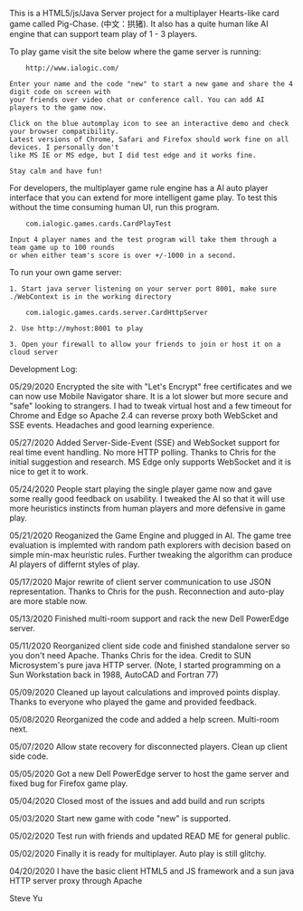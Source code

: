This is a HTML5/js/Java Server project for a multiplayer Hearts-like card game called Pig-Chase. (中文：拱猪). It also has a quite human like AI engine that can support team play of 1 - 3 players.

To play game visit the site below where the game server is running:

		http://www.ialogic.com/

	Enter your name and the code "new" to start a new game and share the 4 digit code on screen with 
	your friends over video chat or conference call. You can add AI players to the game now.
	
	Click on the blue automplay icon to see an interactive demo and check your browser compatibility. 
	Latest versions of Chrome, Safari and Firefox should work fine on all devices. I personally don't 
	like MS IE or MS edge, but I did test edge and it works fine.
	
	Stay calm and have fun!

For developers, the multiplayer game rule engine has a AI auto player interface that you can extend for more 
intelligent game play. To test this without the time consuming human UI, run this program.

		com.ialogic.games.cards.CardPlayTest

	Input 4 player names and the test program will take them through a team game up to 100 rounds 
	or when either team's score is over +/-1000 in a second.

To run your own game server:

	1. Start java server listening on your server port 8001, make sure ./WebContext is in the working directory
	
		com.ialogic.games.cards.server.CardHttpServer
	
	2. Use http://myhost:8001 to play
	
	3. Open your firewall to allow your friends to join or host it on a cloud server


Development Log:

05/29/2020	Encrypted the site with "Let's Encrypt" free certificates and we can now use Mobile
		Navigator share. It is a lot slower but more secure and "safe" looking to strangers.
		I had to tweak virtual host and a few timeout for Chrome and Edge so Apache 2.4 can
		reverse proxy both WebScket and SSE events. Headaches and good learning experience.

05/27/2020	Added Server-Side-Event (SSE) and WebSocket support for real time event handling.
		No more HTTP polling. Thanks to Chris for the initial suggestion and research.
		MS Edge only supports WebSocket and it is nice to get it to work.

05/24/2020	People start playing the single player game now and gave some really good feedback on 
		usability. I tweaked the AI so that it will use more heuristics instincts from human 
		players and more defensive in game play.

05/21/2020      Reoganized the Game Engine and plugged in AI. The game tree evaluation is implemted
                with random path explorers with decision based on simple min-max heuristic rules. 
		Further tweaking the algorithm can produce AI players of differnt styles of play.

05/17/2020	Major rewrite of client server communication to use JSON representation. Thanks 
		to Chris for the push. Reconnection and auto-play are more stable now.

05/13/2020	Finished multi-room support and rack the new Dell PowerEdge server.

05/11/2020	Reorganized client side code and finished standalone server so you don't need Apache. 
		Thanks Chris for the idea. Credit to SUN Microsystem's pure java HTTP server.
		(Note, I started programming on a Sun Workstation back in 1988, AutoCAD and Fortran 77)

05/09/2020	Cleaned up layout calculations and improved points display. Thanks to everyone who played
		the game and provided feedback.

05/08/2020	Reorganized the code and added a help screen. Multi-room next.

05/07/2020      Allow state recovery for disconnected players. Clean up client side code.

05/05/2020	Got a new Dell PowerEdge server to host the game server and fixed bug for Firefox game play.

05/04/2020	Closed most of the issues and add build and run scripts

05/03/2020	Start new game with code "new" is supported.

05/02/2020      Test run with friends and updated READ ME for general public.

05/02/2020      Finally it is ready for multiplayer. Auto play is still glitchy.

04/20/2020	I have the basic client HTML5 and JS framework and a sun java HTTP server proxy through Apache

Steve Yu
